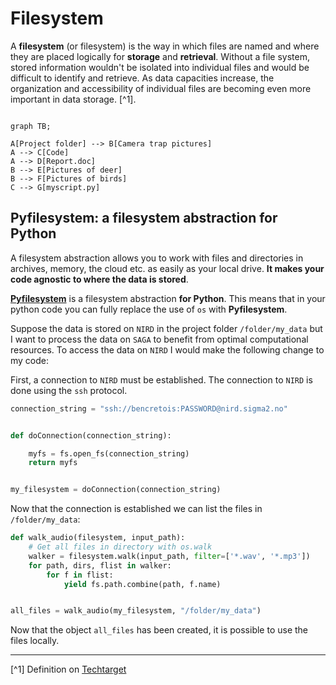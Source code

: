 # Filesystem

A **filesystem** (or filesystem) is the way in which files are named and where they are placed logically for **storage** and **retrieval**. Without a file system, stored information wouldn't be isolated into individual files and would be difficult to identify and retrieve. As data capacities increase, the organization and accessibility of individual files are becoming even more important in data storage. [^1].

```mermaid

graph TB;

A[Project folder] --> B[Camera trap pictures]
A --> C[Code]
A --> D[Report.doc]
B --> E[Pictures of deer]
B --> F[Pictures of birds]
C --> G[myscript.py]
```



## Pyfilesystem: a filesystem abstraction for Python

A filesystem abstraction allows you to work with files and directories in archives, memory, the cloud etc. as easily as your local drive. **It makes your code agnostic to where the data is stored**.

**[Pyfilesystem](https://www.pyfilesystem.org/)** is a filesystem abstraction **for Python**. This means that in your python code you can fully replace the use of `os` with **Pyfilesystem**. 

Suppose the data is stored on `NIRD` in the project folder `/folder/my_data` but I want to process the data on `SAGA` to benefit from optimal computational resources. To access the data on `NIRD` I would make the following change to my code:


First, a connection to `NIRD` must be established. The connection to `NIRD` is done using the `ssh` protocol.

```python
connection_string = "ssh://bencretois:PASSWORD@nird.sigma2.no"


def doConnection(connection_string):

    myfs = fs.open_fs(connection_string)
    return myfs


my_filesystem = doConnection(connection_string)
```

Now that the connection is established we can list the files in `/folder/my_data`:


```python
def walk_audio(filesystem, input_path):
    # Get all files in directory with os.walk
    walker = filesystem.walk(input_path, filter=['*.wav', '*.mp3'])
    for path, dirs, flist in walker:
        for f in flist:
            yield fs.path.combine(path, f.name)


all_files = walk_audio(my_filesystem, "/folder/my_data")
```

Now that the object `all_files` has been created, it is possible to use the files locally.


--- 

[^1] Definition on [Techtarget](https://www.techtarget.com/searchstorage/definition/file-system)